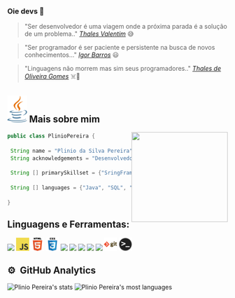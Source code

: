### Oie devs 👋

> "Ser desenvolvedor é uma viagem onde a próxima parada é a solução de um problema.." [*Thales Valentim*](https://www.pensador.com/autor/thales_valentim/) :sweat_smile:

> "Ser programador é ser paciente e persistente na busca de novos conhecimentos..." [*Igor Barros*](https://www.pensador.com/autor/igor_barros/) :smiley:

> "Linguagens não morrem mas sim seus programadores.." [*Thales de Oliveira Gomes*](https://www.pensador.com/autor/thales_de_oliveira_gomes/) :skull_and_crossbones::slightly_smiling_face: 


## <img width="45" alt="about" src="https://github.com/pliniopereira10/images/blob/7f55257c81be907c21ca52a3c36c755c9556a9c7/asstes-images/java-14-logo-png-transparent.png"> Mais sobre mim

<img align="right" width="220" height="205" src="https://i2.wp.com/allhtaccess.info/wp-content/uploads/2018/03/programming.gif?fit=1281%2C716&ssl=1" />

```java
public class PlinioPereira {

 String name = "Plinio da Silva Pereira";
 String acknowledgements = "Desenvolvedor Java Back-end";

 String [] primarySkillset = {"SringFrameWork", "Docker", "Hibernate", "Postman"};

 String [] languages = {"Java", "SQL", "JavaScript", "Html", "Css", "Shell"}; 

}
```
## **Linguagens e Ferramentas:**  

<code><img height="30" src="https://github.com/pliniopereira10/imagens/blob/main/java-14-logo-png-transparent.png"></code>
<code><img height="30" src="https://raw.githubusercontent.com/github/explore/80688e429a7d4ef2fca1e82350fe8e3517d3494d/topics/javascript/javascript.png"></code>
<code><img height="30" src="https://raw.githubusercontent.com/github/explore/80688e429a7d4ef2fca1e82350fe8e3517d3494d/topics/html/html.png"></code>
<code><img height="30" src="https://raw.githubusercontent.com/github/explore/80688e429a7d4ef2fca1e82350fe8e3517d3494d/topics/css/css.png"></code>
<code><img height="30" src="https://www.mysql.com/common/logos/logo-mysql-170x115.png"></code>
<code><img height="30" src="https://www.vectorlogo.zone/logos/postgresql/postgresql-ar21.svg"></code>
<code><img height="30" src="https://clipground.com/images/spring-framework-logo-png-7.png"></code>
<code><img height="30" src="https://seeklogo.com/images/E/eclipse-logo-85FE4BEA34-seeklogo.com.png"></code>
<code><img height="30" src="https://bospar.com/wp-content/uploads/2021/08/pm-logo-vert-300x150.jpg"></code>
<code><img height="30" src="https://raw.githubusercontent.com/github/explore/80688e429a7d4ef2fca1e82350fe8e3517d3494d/topics/git/git.png"></code>
<code><img height="30" src="https://raw.githubusercontent.com/github/explore/80688e429a7d4ef2fca1e82350fe8e3517d3494d/topics/terminal/terminal.png"></code>

## ⚙️ &nbsp;GitHub Analytics

<p align="left">
<img width="430em" src="https://github-readme-stats.vercel.app/api?username=pliniopereira10&show_icons=true&theme=vision-friendly-dark" alt="Plinio Pereira's stats"/>
<img width="410em" src="https://github-readme-stats.vercel.app/api/top-langs/?username=pliniopereira10&layout=compact&theme=vision-friendly-dark" alt="Plinio Pereira's most languages"/>
</p>
<br>
</p>
